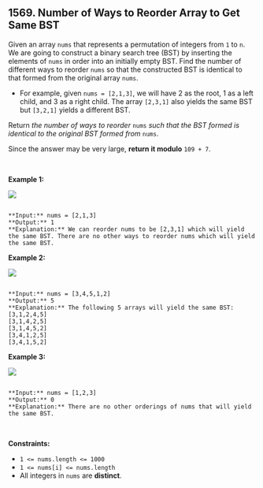 ## 1569. Number of Ways to Reorder Array to Get Same BST


Given an array `nums` that represents a permutation of integers from `1` to `n`. We are going to construct a binary search tree (BST) by inserting the elements of `nums` in order into an initially empty BST. Find the number of different ways to reorder `nums` so that the constructed BST is identical to that formed from the original array `nums`.


* For example, given `nums = [2,1,3]`, we will have 2 as the root, 1 as a left child, and 3 as a right child. The array `[2,3,1]` also yields the same BST but `[3,2,1]` yields a different BST.


Return *the number of ways to reorder* `nums` *such that the BST formed is identical to the original BST formed from* `nums`.


Since the answer may be very large, **return it modulo** `109 + 7`.


 


**Example 1:**


![](https://assets.leetcode.com/uploads/2020/08/12/bb.png)

```

**Input:** nums = [2,1,3]
**Output:** 1
**Explanation:** We can reorder nums to be [2,3,1] which will yield the same BST. There are no other ways to reorder nums which will yield the same BST.

```

**Example 2:**


![](https://assets.leetcode.com/uploads/2020/08/12/ex1.png)

```

**Input:** nums = [3,4,5,1,2]
**Output:** 5
**Explanation:** The following 5 arrays will yield the same BST: 
[3,1,2,4,5]
[3,1,4,2,5]
[3,1,4,5,2]
[3,4,1,2,5]
[3,4,1,5,2]

```

**Example 3:**


![](https://assets.leetcode.com/uploads/2020/08/12/ex4.png)

```

**Input:** nums = [1,2,3]
**Output:** 0
**Explanation:** There are no other orderings of nums that will yield the same BST.

```

 


**Constraints:**


* `1 <= nums.length <= 1000`
* `1 <= nums[i] <= nums.length`
* All integers in `nums` are **distinct**.


